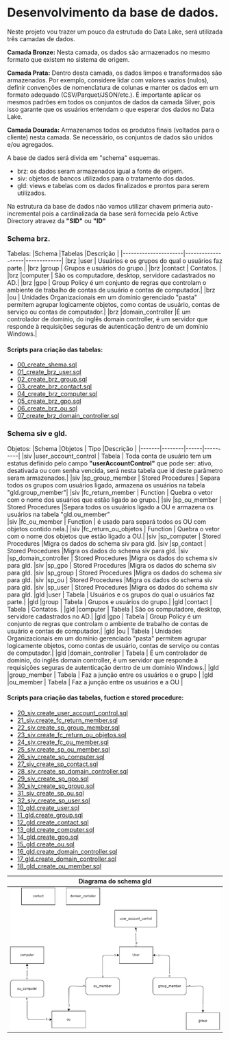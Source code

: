# Desenvolvimento da base de dados.

Neste projeto vou trazer um pouco da estrutuda do Data Lake, será utilizada três camadas de dados.

<b>Camada Bronze:</b>  Nesta camada, os dados são armazenados no mesmo formato que existem no sistema de origem.

<b>Camada Prata:</b> Dentro desta camada, os dados limpos e transformados são armazenados. Por exemplo, considere lidar com valores vazios (nulos), definir convenções de nomenclatura de colunas e manter os dados em um formato adequado (CSV/Parquet/JSON/etc.). É importante aplicar os mesmos padrões em todos os conjuntos de dados da camada Silver, pois isso garante que os usuários entendam o que esperar dos dados no Data Lake.

<b>Camada Dourada:</b> Armazenamos todos os produtos finais (voltados para o cliente) nesta camada. Se necessário, os conjuntos de dados são unidos e/ou agregados.

A base de dados será divida em "schema" esquemas.

+ brz: os dados seram armazenados igual a fonte de origem.
+ siv: objetos de bancos utilizados para o tratamento dos dados.
+ gld: views e tabelas com os dados finalizados e prontos para serem utilizados.

Na estrutura da base de dados não vamos utilizar chavem primeria auto-incremental pois a cardinalizada da base será fornecida pelo Active Directory atravez da <b>"SID"</b> ou <b>"ID"</b>  

###  Schema brz.

Tabelas:
|Schema |Tabelas |Descrição |
|----------------------|-------------------|-------------|
|brz |user | Usuários e os grupos do qual o usuários faz parte.|
|brz |group | Grupos e usuários do grupo.|
|brz |contact | Contatos. |
|brz |computer | São os computadore, desktop, servidore cadastrados no AD.|
|brz |gpo | Group Policy é um conjunto de regras que controlam o ambiente de trabalho de contas de usuário e contas de    computador.|
|brz |ou | Unidades Organizacionais em um domínio gerenciado "pasta" permitem agrupar logicamente objetos, como contas de usuário, contas de serviço ou contas de computador.|
|brz |domain_controller |É um controlador de domínio, do inglês domain controller, é um servidor que responde à requisições seguras de autenticação dentro de um domínio Windows.|

#### Scripts para criação das tabelas:

- [00_create_shema.sql](https://github.com/maxabelardo/DBActiveDirectory/blob/main/Base_de_dados/00_create_shema.sql)
- [01_create_brz_user.sql](https://github.com/maxabelardo/DBActiveDirectory/blob/main/Base_de_dados/01_create_brz_user.sql)
- [02_create_brz_group.sql](https://github.com/maxabelardo/DBActiveDirectory/blob/main/Base_de_dados/02_create_brz_group.sql)
- [03_create_brz_contact.sql](https://github.com/maxabelardo/DBActiveDirectory/blob/main/Base_de_dados/03_create_brz_contact.sql)
- [04_create_brz_computer.sql](https://github.com/maxabelardo/DBActiveDirectory/blob/main/Base_de_dados/04_create_brz_computer.sql)
- [05_create_brz_gpo.sql](https://github.com/maxabelardo/DBActiveDirectory/blob/main/Base_de_dados/05_create_brz_gpo.sql)
- [06_create_brz_ou.sql](https://github.com/maxabelardo/DBActiveDirectory/blob/main/Base_de_dados/06_create_brz_ou.sql)
- [07_create_brz_domain_controller.sql](https://github.com/maxabelardo/DBActiveDirectory/tree/main/Base_de_dados)


###  Schema siv e gld.

Objetos:
|Schema |Objetos | Tipo |Descrição |
|-------|--------|------|----------|
|siv |user_account_control | Tabela | Toda conta de usuário tem um estatus definido pelo campo <b>"userAccountControl"</b> que pode ser: ativo, desativada ou com senha vencida, será nesta tabela que id deste parâmetro seram armazenados.|
|siv |sp_group_member      | Stored Procedures | Separa todos os grupos com usuários ligado, armazena os usuários na tabela "gld.group_member"|
|siv |fc_return_member     | Function | Quebra o vetor com o nome dos usuários que estão ligado ao grupo.|
|siv |sp_ou_member         | Stored Procedures |Separa todos os usuários ligado a OU e armazena os usuários na tabela "gld.ou_member"   
|siv |fc_ou_member         | Function | é usado para separá todos os OU com objetos contido nela.|
|siv |fc_return_ou_objetos | Function | Quebra o vetor com o nome dos objetos que estão ligado a OU.| 
|siv |sp_computer          | Stored Procedures |Migra os dados do schema siv para gld.
|siv |sp_contact           | Stored Procedures |Migra os dados do schema siv para gld.
|siv |sp_domain_controller | Stored Procedures |Migra os dados do schema siv para gld.
|siv |sp_gpo               | Stored Procedures |Migra os dados do schema siv para gld.
|siv |sp_group             | Stored Procedures |Migra os dados do schema siv para gld.
|siv |sp_ou                | Stored Procedures |Migra os dados do schema siv para gld.
|siv |sp_user              | Stored Procedures |Migra os dados do schema siv para gld.
|gld |user                 | Tabela |  Usuários e os grupos do qual o usuários faz parte.|
|gld |group                | Tabela |  Grupos e usuários do grupo.|
|gld |contact              | Tabela |  Contatos. |
|gld |computer             | Tabela |  São os computadore, desktop, servidore cadastrados no AD.|
|gld |gpo                  | Tabela |  Group Policy é um conjunto de regras que controlam o ambiente de trabalho de contas de usuário e contas de    computador.|
|gld |ou                   | Tabela |  Unidades Organizacionais em um domínio gerenciado "pasta" permitem agrupar logicamente objetos, como contas de usuário, contas de serviço ou contas de computador.|
|gld |domain_controller    | Tabela | É um controlador de domínio, do inglês domain controller, é um servidor que responde à requisições seguras de autenticação dentro de um domínio Windows.|
|gld |group_member         | Tabela | Faz a junção entre os usuários e o grupo  |
|gld |ou_member            | Tabela | Faz a junção entre os usuários e a OU |


#### Scripts para criação das tabelas, fuction e stored procedure:

- [20_siv.create_user_account_control.sql](https://github.com/maxabelardo/DBActiveDirectory/blob/main/Base_de_dados/20_siv.create_user_account_control.sql)
- [21_siv.create_fc_return_member.sql](https://github.com/maxabelardo/DBActiveDirectory/blob/main/Base_de_dados/21_siv.create_fc_return_member.sql)
- [22_siv.create_sp_group_member.sql](https://github.com/maxabelardo/DBActiveDirectory/blob/main/Base_de_dados/22_siv.create_sp_group_member.sql)
- [23_siv.create_fc_return_ou_objetos.sql](https://github.com/maxabelardo/DBActiveDirectory/blob/main/Base_de_dados/23_siv.create_fc_return_ou_objetos.sql)
- [24_siv.create_fc_ou_member.sql](https://github.com/maxabelardo/DBActiveDirectory/blob/main/Base_de_dados/24_siv.create_fc_ou_member.sql)
- [25_siv.create_sp_ou_member.sql](https://github.com/maxabelardo/DBActiveDirectory/blob/main/Base_de_dados/25_siv.create_sp_ou_member.sql)
- [26_siv_create_sp_computer.sql](https://github.com/maxabelardo/DBActiveDirectory/blob/main/Base_de_dados/26_siv_create_sp_computer.sql)
- [27_siv_create_sp_contact.sql](https://github.com/maxabelardo/DBActiveDirectory/blob/main/Base_de_dados/27_siv_create_sp_contact.sql)
- [28_siv_create_sp_domain_controller.sql](https://github.com/maxabelardo/DBActiveDirectory/blob/main/Base_de_dados/28_siv_create_sp_domain_controller.sql)
- [29_siv_create_sp_gpo.sql](https://github.com/maxabelardo/DBActiveDirectory/blob/main/Base_de_dados/29_siv_create_sp_gpo.sql)
- [30_siv_create_sp_group.sql](https://github.com/maxabelardo/DBActiveDirectory/blob/main/Base_de_dados/30_siv_create_sp_group.sql)
- [31_siv_create_sp_ou.sql](https://github.com/maxabelardo/DBActiveDirectory/blob/main/Base_de_dados/31_siv_create_sp_ou.sql)
- [32_siv_create_sp_user.sql](https://github.com/maxabelardo/DBActiveDirectory/blob/main/Base_de_dados/32_siv_create_sp_user.sql)
- [10_gld.create_user.sql](https://github.com/maxabelardo/DBActiveDirectory/blob/main/Base_de_dados/10_gld.create_user.sql)
- [11_gld.create_group.sql](https://github.com/maxabelardo/DBActiveDirectory/blob/main/Base_de_dados/11_gld.create_group.sql)
- [12_gld.create_contact.sql](https://github.com/maxabelardo/DBActiveDirectory/blob/main/Base_de_dados/12_gld.create_contact.sql)
- [13_gld.create_computer.sql](https://github.com/maxabelardo/DBActiveDirectory/blob/main/Base_de_dados/13_gld.create_computer.sql)
- [14_gld.create_gpo.sql](https://github.com/maxabelardo/DBActiveDirectory/blob/main/Base_de_dados/14_gld.create_gpo.sql)
- [15_gld.create_ou.sql](https://github.com/maxabelardo/DBActiveDirectory/blob/main/Base_de_dados/15_gld.create_ou.sql)
- [16_gld.create_domain_controller.sql](https://github.com/maxabelardo/DBActiveDirectory/blob/main/Base_de_dados/16_gld_create_group_member.sql)
- [17_gld.create_domain_controller.sql](https://github.com/maxabelardo/DBActiveDirectory/blob/main/Base_de_dados/17_gld.create_domain_controller.sql)
- [18_gld_create_ou_member.sql](https://github.com/maxabelardo/DBActiveDirectory/blob/main/Base_de_dados/18_gld_create_ou_member.sql)


|Diagrama do schema gld|
|-|
|![image](https://github.com/maxabelardo/DBActiveDirectory/blob/main/Imagens/diagrama_gld.png?raw=true)|


